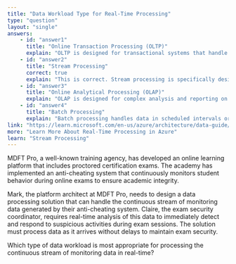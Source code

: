 ```yaml
---
title: "Data Workload Type for Real-Time Processing"
type: "question"
layout: "single"
answers:
    - id: "answer1"
      title: "Online Transaction Processing (OLTP)"
      explain: "OLTP is designed for transactional systems that handle day-to-day operations requiring strong consistency, not for processing continuous data streams in real-time."
    - id: "answer2"
      title: "Stream Processing"
      correct: true
      explain: "This is correct. Stream processing is specifically designed to handle continuous data streams in real-time, processing data as it arrives. It's ideal for scenarios requiring immediate analysis and response to incoming data flows."
    - id: "answer3"
      title: "Online Analytical Processing (OLAP)"
      explain: "OLAP is designed for complex analysis and reporting on historical data, not for handling real-time continuous data streams that require immediate processing."
    - id: "answer4"
      title: "Batch Processing"
      explain: "Batch processing handles data in scheduled intervals or when certain data volumes are reached, which introduces delays and is not suitable for real-time requirements."
link: "https://learn.microsoft.com/en-us/azure/architecture/data-guide/big-data/real-time-processing"
more: "Learn More About Real-Time Processing in Azure"
learn: "Stream Processing"
---
```


MDFT Pro, a well-known training agency, has developed an online learning platform that includes proctored certification exams. The academy has implemented an anti-cheating system that continuously monitors student behavior during online exams to ensure academic integrity.

Mark, the platform architect at MDFT Pro, needs to design a data processing solution that can handle the continuous stream of monitoring data generated by their anti-cheating system. Claire, the exam security coordinator, requires real-time analysis of this data to immediately detect and respond to suspicious activities during exam sessions. The solution must process data as it arrives without delays to maintain exam security.

Which type of data workload is most appropriate for processing the continuous stream of monitoring data in real-time?

